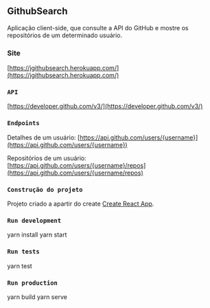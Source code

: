 

## GithubSearch

Aplicação client-side, que consulte a API do GitHub e mostre os repositórios de um determinado usuário.

### Site

[https://jgithubsearch.herokuapp.com/](https://jgithubsearch.herokuapp.com/)


### `API`

[https://developer.github.com/v3/](https://developer.github.com/v3/)

### `Endpoints`

Detalhes de um usuário: [https://api.github.com/users/{username}](https://api.github.com/users/{username})

Repositórios de um usuário: [https://api.github.com/users/{username}/repos](https://api.github.com/users/{username/repos)

### `Construção do projeto`

Projeto criado a apartir do create [Create React App](https://github.com/facebook/create-react-app).

### `Run development`

yarn install
yarn start

### `Run tests`

yarn test

### `Run production`

yarn build
yarn serve



